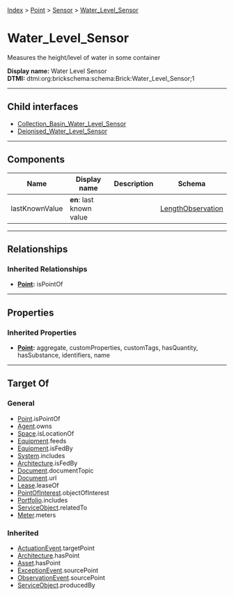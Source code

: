 [Index](../../../index.md) > [Point](../../Point.md) > [Sensor](../Sensor.md) > [Water_Level_Sensor](#)
# Water_Level_Sensor

Measures the height/level of water in some container


**Display name:** Water Level Sensor<br />
**DTMI:** dtmi:org:brickschema:schema:Brick:Water_Level_Sensor;1

---

## Child interfaces
* [Collection_Basin_Water_Level_Sensor](Collection_Basin-.md)
* [Deionised_Water_Level_Sensor](Deionised-.md)

---

## Components

|Name|Display name|Description|Schema|
|-|-|-|-|
|lastKnownValue|**en**: last known value||[LengthObservation](../../../Event/Point-/ObservationEvent/LengthObservation.md)|

---

## Relationships

### Inherited Relationships
* **[Point](../../Point.md):** isPointOf

---

## Properties

### Inherited Properties
* **[Point](../../Point.md):** aggregate, customProperties, customTags, hasQuantity, hasSubstance, identifiers, name

---

## Target Of
### General
* [Point](../../Point.md).isPointOf
* [Agent](../../../Agent/Agent.md).owns
* [Space](../../../Space/Space.md).isLocationOf
* [Equipment](../../../Asset/Equipment/Equipment.md).feeds
* [Equipment](../../../Asset/Equipment/Equipment.md).isFedBy
* [System](../../../Collection/System/System.md).includes
* [Architecture](../../../Space/Architecture/Architecture.md).isFedBy
* [Document](../../../Information/Document/Document.md).documentTopic
* [Document](../../../Information/Document/Document.md).url
* [Lease](../../../Event/Lease.md).leaseOf
* [PointOfInterest](../../../Information/PointOfInterest.md).objectOfInterest
* [Portfolio](../../../Collection/Portfolio.md).includes
* [ServiceObject](../../../Information/ServiceObject/ServiceObject.md).relatedTo
* [Meter](../../../Asset/Equipment/Meter/Meter.md).meters
### Inherited
* [ActuationEvent](../../../Event/Point-/ActuationEvent.md).targetPoint
* [Architecture](../../../Space/Architecture/Architecture.md).hasPoint
* [Asset](../../../Asset/Asset.md).hasPoint
* [ExceptionEvent](../../../Event/Point-/ExceptionEvent.md).sourcePoint
* [ObservationEvent](../../../Event/Point-/ObservationEvent/ObservationEvent.md).sourcePoint
* [ServiceObject](../../../Information/ServiceObject/ServiceObject.md).producedBy
